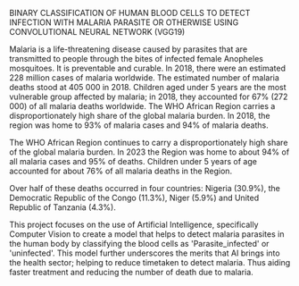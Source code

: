 BINARY CLASSIFICATION OF HUMAN BLOOD CELLS TO DETECT INFECTION WITH MALARIA PARASITE OR OTHERWISE USING CONVOLUTIONAL NEURAL NETWORK (VGG19)

Malaria is a life-threatening disease caused by parasites that are transmitted to people through the bites of infected female Anopheles mosquitoes. It is preventable and curable. In 2018, there were an estimated 228 million cases of malaria worldwide. The estimated number of malaria deaths stood at 405 000 in 2018. Children aged under 5 years are the most vulnerable group affected by malaria; in 2018, they accounted for 67% (272 000) of all malaria deaths worldwide. The WHO African Region carries a disproportionately high share of the global malaria burden. In 2018, the region was home to 93% of malaria cases and 94% of malaria deaths.

The WHO African Region continues to carry a disproportionately high share of the global malaria burden. In 2023 the Region was home to about 94% of all malaria cases and 95% of deaths. Children under 5 years of age accounted for about 76% of all malaria deaths in the Region.

Over half of these deaths occurred in four countries: Nigeria (30.9%), the Democratic Republic of the Congo (11.3%), Niger (5.9%) and United Republic of Tanzania (4.3%).

This project focuses on the use of Artificial Intelligence, specifically Computer Vision to create a model that helps to detect malaria parasites in the human body by classifying the blood cells as 'Parasite_infected' or 'uninfected'. This model further underscores the merits that AI brings into the health sector; helping to reduce timetaken to detect malaria. Thus aiding faster treatment and reducing the number of death due to malaria.
